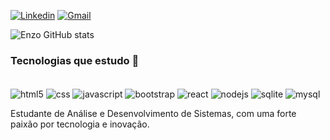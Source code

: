 [![Linkedin](https://img.shields.io/badge/LinkedIn-0077B5?style=for-the-badge&logo=linkedin&logoColor=white)](https://www.linkedin.com/in/enzo-telino-663819234/)
[![Gmail](https://img.shields.io/badge/Gmail-D14836?style=for-the-badge&logo=gmail&logoColor=white)](mailto:enzotelinob@gmail.com)

![Enzo GitHub stats](https://github-readme-stats.vercel.app/api?username=enzotelino&show_icons=true&theme=dracula)

### Tecnologias que estudo 📝

<div style="display: inline-block"><br/>
    <img align="center" alt="html5" src="https://img.shields.io/badge/HTML5-E34F26?style=for-the-badge&logo=html5&logoColor=white" >
    <img align="center" alt="css" src="https://img.shields.io/badge/css3-%231572B6.svg?style=for-the-badge&logo=css3&logoColor=white" >
    <img align="center" alt="javascript" src="https://img.shields.io/badge/javascript-%23323330.svg?style=for-the-badge&logo=javascript&logoColor=%23F7DF1E" >
    <img align="center" alt="bootstrap" src="https://img.shields.io/badge/bootstrap-%238511FA.svg?style=for-the-badge&logo=bootstrap&logoColor=white" >
    <img align="center" alt="react" src="https://img.shields.io/badge/react-%2320232a.svg?style=for-the-badge&logo=react&logoColor=%2361DAFB" >
    <img align="center" alt="nodejs" src="https://img.shields.io/badge/node.js-6DA55F?style=for-the-badge&logo=node.js&logoColor=white" >
    <img align="center" alt="sqlite" src="https://img.shields.io/badge/sqlite-%2307405e.svg?style=for-the-badge&logo=sqlite&logoColor=white" >
    <img align="center" alt="mysql" src="https://img.shields.io/badge/mysql-4479A1.svg?style=for-the-badge&logo=mysql&logoColor=white" >
</div><br/>



Estudante de Análise e Desenvolvimento de Sistemas, com uma forte paixão por tecnologia e inovação.



